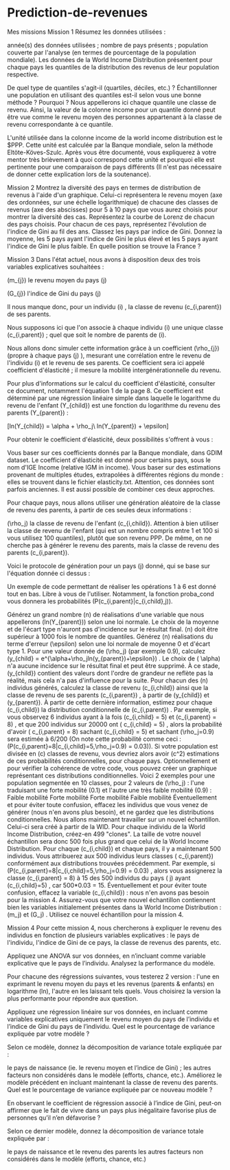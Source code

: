 # Prediction-de-revenues
Mes missions Mission 1 Résumez les données utilisées :

année(s) des données utilisées ; nombre de pays présents ; population couverte par l'analyse (en termes de pourcentage de la population mondiale). Les données de la World Income Distribution présentent pour chaque pays les quantiles de la distribution des revenus de leur population respective.

De quel type de quantiles s'agit-il (quartiles, déciles, etc.) ? Échantillonner une population en utilisant des quantiles est-il selon vous une bonne méthode ? Pourquoi ? Nous appellerons ici chaque quantile une classe de revenu. Ainsi, la valeur de la colonne income pour un quantile donné peut être vue comme le revenu moyen des personnes appartenant à la classe de revenu correspondante à ce quantile.

L'unité utilisée dans la colonne income de la world income distribution est le $PPP. Cette unité est calculée par la Banque mondiale, selon la méthode Eltöte-Köves-Szulc. Après vous être documenté, vous expliquerez à votre mentor très brièvement à quoi correspond cette unité et pourquoi elle est pertinente pour une comparaison de pays différents (Il n'est pas nécessaire de donner cette explication lors de la soutenance).

Mission 2 Montrez la diversité des pays en termes de distribution de revenus à l'aide d'un graphique. Celui-ci représentera le revenu moyen (axe des ordonnées, sur une échelle logarithmique) de chacune des classes de revenus (axe des abscisses) pour 5 à 10 pays que vous aurez choisis pour montrer la diversité des cas. Représentez la courbe de Lorenz de chacun des pays choisis. Pour chacun de ces pays, représentez l'évolution de l'indice de Gini au fil des ans. Classez les pays par indice de Gini. Donnez la moyenne, les 5 pays ayant l'indice de Gini le plus élevé et les 5 pays ayant l'indice de Gini le plus faible. En quelle position se trouve la France ?

Mission 3 Dans l'état actuel, nous avons à disposition deux des trois variables explicatives souhaitées :

(m_{j}) le revenu moyen du pays (j)

(G_{j}) l'indice de Gini du pays (j)

Il nous manque donc, pour un individu (i) , la classe de revenu (c_{i,parent}) de ses parents.

Nous supposons ici que l'on associe à chaque individu (i) une unique classe (c_{i,parent}) ; quel que soit le nombre de parents de (i).

Nous allons donc simuler cette information grâce à un coefficient (\rho_{j}) (propre à chaque pays (j) ), mesurant une corrélation entre le revenu de l'individu (i) et le revenu de ses parents. Ce coefficient sera ici appelé coefficient d'élasticité ; il mesure la mobilité intergénérationnelle du revenu.

Pour plus d'informations sur le calcul du coefficient d'élasticité, consulter ce document, notamment l'équation 1 de la page 8. Ce coefficient est déterminé par une régression linéaire simple dans laquelle le logarithme du revenu de l'enfant (Y_{child}) est une fonction du logarithme du revenu des parents (Y_{parent}) :

[ln(Y_{child}) = \alpha + \rho_j\ ln(Y_{parent}) + \epsilon]

Pour obtenir le coefficient d'élasticité, deux possibilités s'offrent à vous :

Vous baser sur ces coefficients donnés par la Banque mondiale, dans GDIM dataset. Le coefficient d'élasticité est donné pour certains pays, sous le nom d'IGE Income (relative IGM in income). Vous baser sur des estimations provenant de multiples études, extrapolées à différentes régions du monde : elles se trouvent dans le fichier elasticity.txt. Attention, ces données sont parfois anciennes. Il est aussi possible de combiner ces deux approches.

Pour chaque pays, nous allons utiliser une génération aléatoire de la classe de revenu des parents, à partir de ces seules deux informations :

(\rho_j) la classe de revenu de l'enfant (c_{i,child}). Attention à bien utiliser la classe de revenu de l'enfant (qui est un nombre compris entre 1 et 100 si vous utilisez 100 quantiles), plutôt que son revenu PPP. De même, on ne cherche pas à générer le revenu des parents, mais la classe de revenu des parents (c_{i,parent}).

Voici le protocole de génération pour un pays (j) donné, qui se base sur l'équation donnée ci dessus :

Un exemple de code permettant de réaliser les opérations 1 à 6 est donné tout en bas. Libre à vous de l'utiliser. Notamment, la fonction proba_cond vous donnera les probabilités (P(c_{i,parent}|c_{i,child},j)).

Générez un grand nombre (n) de réalisations d'une variable que nous appellerons (ln(Y_{parent})) selon une loi normale. Le choix de la moyenne et de l'écart type n'auront pas d'incidence sur le résultat final. (n) doit être supérieur à 1000 fois le nombre de quantiles. Générez (n) réalisations du terme d'erreur (\epsilon) selon une loi normale de moyenne 0 et d'écart type 1. Pour une valeur donnée de (\rho_j) (par exemple 0.9), calculez (y_{child} = e^{\alpha+\rho_jln(y_{parent})+\epsilon}) . Le choix de ( \alpha) n'a aucune incidence sur le résultat final et peut être supprimé. À ce stade, (y_{child}) contient des valeurs dont l'ordre de grandeur ne reflète pas la réalité, mais cela n'a pas d'influence pour la suite. Pour chacun des (n) individus générés, calculez la classe de revenu (c_{i,child}) ainsi que la classe de revenu de ses parents (c_{i,parent}) , à partir de (y_{child}) et (y_{parent}). À partir de cette dernière information, estimez pour chaque (c_{i,child}) la distribution conditionnelle de (c_{i,parent}) . Par exemple, si vous observez 6 individus ayant à la fois (c_{i,child} = 5) et (c_{i,parent} = 8) , et que 200 individus sur 20000 ont ( c_{i,child} = 5) , alors la probabilité d'avoir ( c_{i,parent} = 8) sachant (c_{i,child} = 5) et sachant (\rho_j=0.9) sera estimée à 6/200 (On note cette probabilité comme ceci : (P(c_{i,parent}=8|c_{i,child}=5,\rho_j=0.9) = 0.03)). Si votre population est divisée en (c) classes de revenu, vous devriez alors avoir (c^2) estimations de ces probabilités conditionnelles, pour chaque pays. Optionnellement et pour vérifier la cohérence de votre code, vous pouvez créer un graphique représentant ces distributions conditionnelles. Voici 2 exemples pour une population segmentée en 10 classes, pour 2 valeurs de (\rho_j) : l'une traduisant une forte mobilité (0.1) et l'autre une très faible mobilité (0.9) : Faible mobilité Forte mobilité Forte mobilité Faible mobilité Éventuellement et pour éviter toute confusion, effacez les individus que vous venez de générer (nous n'en avons plus besoin), et ne gardez que les distributions conditionnelles. Nous allons maintenant travailler sur un nouvel échantillon. Celui-ci sera créé à partir de la WID. Pour chaque individu de la World Income Distribution, créez-en 499 "clones". La taille de votre nouvel échantillon sera donc 500 fois plus grand que celui de la World Income Distribution. Pour chaque (c_{i,child}) et chaque pays, il y a maintenant 500 individus. Vous attribuerez aux 500 individus leurs classes ( c_{i,parent}) conformément aux distributions trouvées précédemment. Par exemple, si (P(c_{i,parent}=8|c_{i,child}=5,\rho_j=0.9) = 0.03) , alors vous assignerez la classe (c_{i,parent} = 8) à 15 des 500 individus du pays ( j) ayant (c_{i,child}=5) , car 500*0.03 = 15. Éventuellement et pour éviter toute confusion, effacez la variable (c_{i,child}) : nous n'en avons pas besoin pour la mission 4. Assurez-vous que votre nouvel échantillon contiennent bien les variables initialement présentes dans la World Income Distribution : (m_j) et (G_j) . Utilisez ce nouvel échantillon pour la mission 4.

Mission 4 Pour cette mission 4, nous chercherons à expliquer le revenu des individus en fonction de plusieurs variables explicatives : le pays de l'individu, l'indice de Gini de ce pays, la classe de revenus des parents, etc.

Appliquez une ANOVA sur vos données, en n’incluant comme variable explicative que le pays de l’individu. Analysez la performance du modèle.

Pour chacune des régressions suivantes, vous testerez 2 version : l'une en exprimant le revenu moyen du pays et les revenus (parents & enfants) en logarithme (ln), l'autre en les laissant tels quels. Vous choisirez la version la plus performante pour répondre aux question.

Appliquez une régression linéaire sur vos données, en incluant comme variables explicatives uniquement le revenu moyen du pays de l’individu et l’indice de Gini du pays de l’individu. Quel est le pourcentage de variance expliquée par votre modèle ?

Selon ce modèle, donnez la décomposition de variance totale expliquée par :

le pays de naissance (ie. le revenu moyen et l’indice de Gini) ; les autres facteurs non considérés dans le modèle (efforts, chance, etc.). Améliorez le modèle précédent en incluant maintenant la classe de revenu des parents. Quel est le pourcentage de variance expliquée par ce nouveau modèle ?

En observant le coefficient de régression associé à l’indice de Gini, peut-on affirmer que le fait de vivre dans un pays plus inégalitaire favorise plus de personnes qu’il n’en défavorise ?

Selon ce dernier modèle, donnez la décomposition de variance totale expliquée par :

le pays de naissance et le revenu des parents les autres facteurs non considérés dans le modèle (efforts, chance, etc.)
